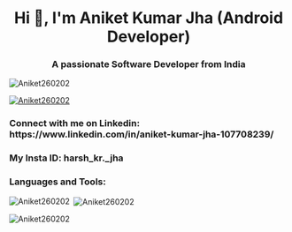 <h1 align="center">Hi 👋, I'm Aniket Kumar Jha (Android Developer)</h1>
<h3 align="center">A passionate Software Developer from India</h3>

<p align="left"> <img src="https://komarev.com/ghpvc/?username=Aniket260202&label=Profile%20views&color=0e75b6&style=flat" alt="Aniket260202" /> </p>

<p align="left"> <a href="https://github.com/ryo-ma/github-profile-trophy"><img src="https://github-profile-trophy.vercel.app/?username=Aniket260202" alt="Aniket260202" /></a> </p>

<h3 align="left">Connect with me on Linkedin: https://www.linkedin.com/in/aniket-kumar-jha-107708239/ </h3>
<h3 align="left">My Insta ID: harsh_kr._jha </h3>
<p align="left">
</p>

<h3 align="left">Languages and Tools:</h3>

<p><img align="left" src="https://github-readme-stats.vercel.app/api/top-langs?username=Aniket260202&show_icons=true&locale=en&layout=compact" alt="Aniket260202" /></p>

<p>&nbsp;<img align="center" src="https://github-readme-stats.vercel.app/api?username=Aniket260202&show_icons=true&locale=en" alt="Aniket260202" /></p>

<p><img align="center" src="https://github-readme-streak-stats.herokuapp.com/?user=Aniket260202&" alt="Aniket260202" /></p>
